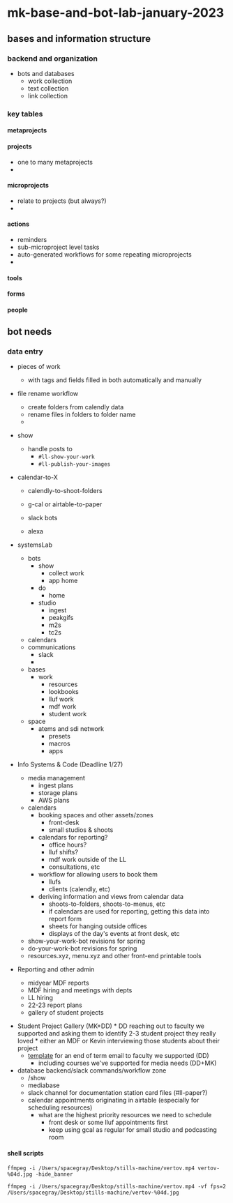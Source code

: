 # mk-base-and-bot-lab-january-2023

## bases and information structure


### backend and organization
- bots and databases
    - work collection
    - text collection
    - link collection


### key tables

#### metaprojects

#### projects

- one to many metaprojects
- 

#### microprojects
- relate to projects (but always?)
- 

#### actions
- reminders
- sub-microproject level tasks
- auto-generated workflows for some repeating microprojects
- 

#### tools

#### forms

#### people



## bot needs

### data entry

- pieces of work
    - with tags and fields filled in both automatically and manually



- file rename workflow
    - create folders from calendly data
    - rename files in folders to folder name
    - 
- show
    - handle posts to
        - `#ll-show-your-work`
        - `#ll-publish-your-images`

- calendar-to-X
    - calendly-to-shoot-folders
    - g-cal or airtable-to-paper

    - slack bots
    - alexa



- systemsLab
    - bots
        - show
            - collect work
            - app home
        - do
            - home
        - studio
            - ingest
            - peakgifs
            - m2s
            - tc2s
    - calendars
    - communications
        - slack
        - 
    - bases
        - work
            - resources
            - lookbooks
            - lluf work
            - mdf work
            - student work
    - space
        - atems and sdi network
            - presets
            - macros
            - apps



- Info Systems & Code (Deadline 1/27)
    - media management
        - ingest plans
        - storage plans
        - AWS plans
    - calendars
        - booking spaces and other assets/zones
            - front-desk
            - small studios & shoots
        - calendars for reporting?
            - office hours?
            - lluf shifts?
            - mdf work outside of the LL
            - consultations, etc
        - workflow for allowing users to book them
            - llufs
            - clients (calendly, etc)
        - deriving information and views from calendar data
            - shoots-to-folders, shoots-to-menus, etc
            - if calendars are used for reporting, getting this data into report form
            - sheets for hanging outside offices
            - displays of the day's events at front desk, etc
    - show-your-work-bot revisions for spring
    - do-your-work-bot revisions for spring
    - resources.xyz, menu.xyz and other front-end printable tools
- Reporting and other admin
    - midyear MDF reports
    - MDF hiring and meetings with depts
    - LL hiring
    - 22-23 report plans
    - gallery of student projects



* Student Project Gallery (MK+DD)
        * DD reaching out to faculty we supported and asking them to identify 2-3 student project they really loved
        * either an MDF or Kevin interviewing those students about their project
    * [template](/3QdQ1MfjSXCctO7XpMgVfA) for an end of term email to faculty we supported (DD)
        * including courses we've supported for media needs (DD+MK)
* database backend/slack commands/workflow zone
    * /show
    * mediabase
    * slack channel for documentation station card files (#ll-paper?)
    * calendar appointments originating in airtable (especially for scheduling resources)
        * what are the highest priority resources we need to schedule
            * front desk or some lluf appointments first
            * keep using gcal as regular for small studio and podcasting room




#### shell scripts

`ffmpeg -i /Users/spacegray/Desktop/stills-machine/vertov.mp4 vertov-%04d.jpg -hide_banner`

`ffmpeg -i /Users/spacegray/Desktop/stills-machine/vertov.mp4 -vf fps=2 /Users/spacegray/Desktop/stills-machine/vertov-%04d.jpg`

